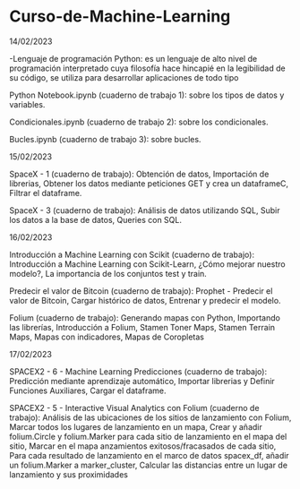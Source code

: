 # Curso-de-Machine-Learning

14/02/2023

-Lenguaje de programación Python:
es un lenguaje de alto nivel de programación interpretado cuya filosofía hace hincapié en la legibilidad de su código, se utiliza para desarrollar aplicaciones de todo tipo

 Python Notebook.ipynb (cuaderno de trabajo 1): sobre los tipos de datos y variables.
 
 Condicionales.ipynb (cuaderno de trabajo 2): sobre los condicionales.
 
 Bucles.ipynb (cuaderno de trabajo 3): sobre bucles.

15/02/2023

 SpaceX - 1 (cuaderno de trabajo): Obtención de datos, Importación de librerias, Obtener los datos mediante peticiones GET y crea un dataframeC,  Filtrar el dataframe.

 SpaceX - 3 (cuaderno de trabajo): Análisis de datos utilizando SQL, Subir los datos a la base de datos, Queries con SQL.

16/02/2023

 Introducción a Machine Learning con Scikit (cuaderno de trabajo): Introducción a Machine Learning con Scikit-Learn, ¿Cómo mejorar nuestro modelo?, La importancia de    los conjuntos test y train.
 
Predecir el valor de Bitcoin (cuaderno de trabajo): Prophet - Predecir el valor de Bitcoin, Cargar histórico de datos, Entrenar y predecir el modelo.

Folium (cuaderno de trabajo): Generando mapas con Python, Importando las librerías, Introducción a Folium, Stamen Toner Maps, Stamen Terrain Maps, Mapas con indicadores, Mapas de Coropletas


17/02/2023

SPACEX2 - 6 - Machine Learning Predicciones (cuaderno de trabajo): Predicción mediante aprendizaje automático, Importar librerias y Definir Funciones Auxiliares, Cargar el dataframe.

SPACEX2 - 5 - Interactive Visual Analytics con Folium (cuaderno de trabajo): Análisis de las ubicaciones de los sitios de lanzamiento con Folium,  Marcar todos los     lugares de lanzamiento en un mapa, Crear y añadir folium.Circle y folium.Marker para cada sitio de lanzamiento en el mapa del sitio,  Marcar en el mapa anzamientos exitosos/fracasados de cada sitio, Para cada resultado de lanzamiento en el marco de datos spacex_df, añadir un folium.Marker a   marker_cluster, Calcular las distancias entre un lugar de lanzamiento y sus proximidades  


